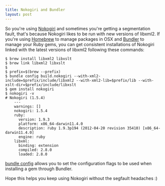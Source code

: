 ```yaml
---
title: Nokogiri and Bundler
layout: post
---
```


So you're using [Nokogiri](http://rubygems.org/gems/nokogiri) and sometimes you're getting a segmentation fault, that's because Nokogiri likes to be run with new versions of libxml2. If you're using [Homebrew](http://mxcl.github.com/homebrew/) to manage packages in OSX and [Bundler](http://gembundler.com) to manage your Ruby gems, you can get consistent installations of Nokogiri linked with the latest versions of libxml2 following these commands:

    $ brew install libxml2 libxslt
    $ brew link libxml2 libxslt
    $
    $ prefix=$(brew --prefix)
    $ bundle config build.nokogiri --with-xml2-include=$prefix/include/libxml2 --with-xml2-lib=$prefix/lib --with-xslt-dir=$prefix/include/libxslt
    $ gem install nokogiri
    $ nokogiri -v
    # Nokogiri (1.5.4)
        ---
        warnings: []
        nokogiri: 1.5.4
        ruby:
          version: 1.9.3
          platform: x86_64-darwin11.4.0
          description: ruby 1.9.3p194 (2012-04-20 revision 35410) [x86_64-darwin11.4.0]
          engine: ruby
        libxml:
          binding: extension
          compiled: 2.8.0
          loaded: 2.8.0

[bundle config](http://gembundler.com/man/bundle-config.1.html) allows you to set the configuration flags to be used when installing a gem through Bundler.

Hope this helps you keep using Nokogiri without the segfault headaches :)

